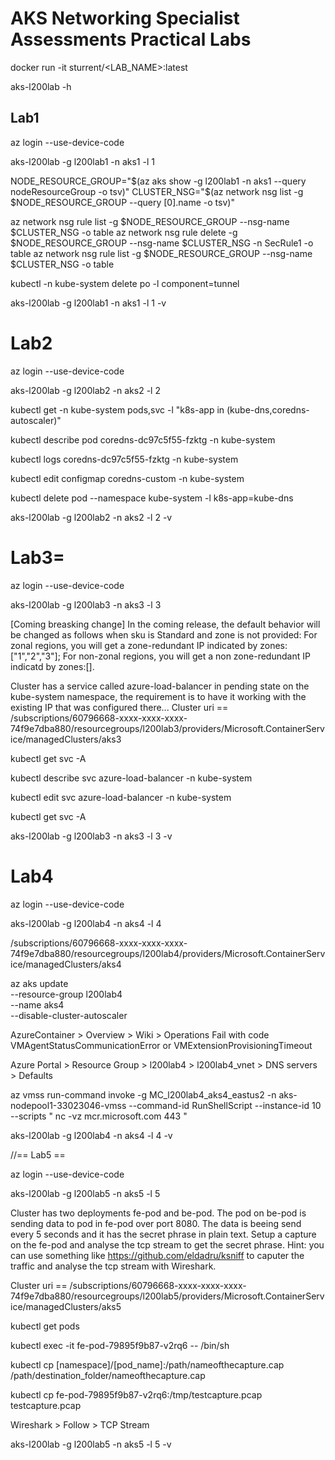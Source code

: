 # AKS Networking Specialist Assessments Practical Labs

docker run -it sturrent/<LAB_NAME>:latest

aks-l200lab -h

## Lab1

az login --use-device-code

aks-l200lab -g l200lab1 -n aks1 -l 1

NODE_RESOURCE_GROUP="$(az aks show -g l200lab1 -n aks1 --query nodeResourceGroup -o tsv)"
CLUSTER_NSG="$(az network nsg list -g $NODE_RESOURCE_GROUP --query [0].name -o tsv)"

az network nsg rule list -g $NODE_RESOURCE_GROUP --nsg-name $CLUSTER_NSG -o table
az network nsg rule delete -g $NODE_RESOURCE_GROUP --nsg-name $CLUSTER_NSG -n SecRule1 -o table
az network nsg rule list -g $NODE_RESOURCE_GROUP --nsg-name $CLUSTER_NSG -o table

kubectl -n kube-system delete po -l component=tunnel

aks-l200lab -g l200lab1 -n aks1 -l 1 -v

# Lab2

az login --use-device-code

aks-l200lab -g l200lab2 -n aks2 -l 2

kubectl get -n kube-system pods,svc -l "k8s-app in (kube-dns,coredns-autoscaler)"

kubectl describe pod coredns-dc97c5f55-fzktg -n kube-system

kubectl logs coredns-dc97c5f55-fzktg -n kube-system

kubectl edit configmap coredns-custom -n kube-system

kubectl delete pod --namespace kube-system -l k8s-app=kube-dns

aks-l200lab -g l200lab2 -n aks2 -l 2 -v

# Lab3=

az login --use-device-code

aks-l200lab -g l200lab3 -n aks3 -l 3

[Coming breasking change] In the coming release, the default behavior will be changed as follows when sku is Standard and zone is not provided: For zonal regions, you will get a zone-redundant IP indicated by zones:["1","2","3"]; For non-zonal regions, you will get a non zone-redundant IP indicatd by zones:[].

Cluster has a service called azure-load-balancer in pending state on the kube-system namespace, the requirement is to have it working with the existing IP that was configured there...
Cluster uri == /subscriptions/60796668-xxxx-xxxx-xxxx-74f9e7dba880/resourcegroups/l200lab3/providers/Microsoft.ContainerService/managedClusters/aks3

kubectl get svc -A

kubectl describe svc azure-load-balancer -n kube-system 

kubectl edit svc azure-load-balancer -n kube-system

kubectl get svc -A

aks-l200lab -g l200lab3 -n aks3 -l 3 -v

# Lab4

az login --use-device-code

aks-l200lab -g l200lab4 -n aks4 -l 4

/subscriptions/60796668-xxxx-xxxx-xxxx-74f9e7dba880/resourcegroups/l200lab4/providers/Microsoft.ContainerService/managedClusters/aks4

az aks update \
  --resource-group l200lab4 \
  --name aks4 \
  --disable-cluster-autoscaler

AzureContainer > Overview > Wiki > Operations Fail with code VMAgentStatusCommunicationError or VMExtensionProvisioningTimeout

Azure Portal > Resource Group > l200lab4 > l200lab4_vnet > DNS servers > Defaults

az vmss run-command invoke -g MC_l200lab4_aks4_eastus2 -n aks-nodepool1-33023046-vmss --command-id RunShellScript --instance-id 10 --scripts " nc -vz mcr.microsoft.com 443 "

aks-l200lab -g l200lab4 -n aks4 -l 4 -v

//== Lab5 ==

az login --use-device-code

aks-l200lab -g l200lab5 -n aks5 -l 5

Cluster has two deployments fe-pod and be-pod. The pod on be-pod is sending data to pod in fe-pod over port 8080.
The data is beeing send every 5 seconds and it has the secret phrase in plain text. Setup a capture on the fe-pod and analyse the tcp stream to get the secret phrase.
Hint: you can use something like https://github.com/eldadru/ksniff to caputer the traffic and analyse the tcp stream with Wireshark.

Cluster uri == /subscriptions/60796668-xxxx-xxxx-xxxx-74f9e7dba880/resourcegroups/l200lab5/providers/Microsoft.ContainerService/managedClusters/aks5

kubectl get pods

kubectl exec -it fe-pod-79895f9b87-v2rq6 -- /bin/sh

kubectl cp [namespace]/[pod_name]:/path/nameofthecapture.cap /path/destination_folder/nameofthecapture.cap

kubectl cp fe-pod-79895f9b87-v2rq6:/tmp/testcapture.pcap testcapture.pcap 

Wireshark > Follow > TCP Stream

aks-l200lab -g l200lab5 -n aks5 -l 5 -v
